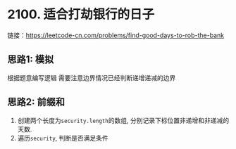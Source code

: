 # 2100. 适合打劫银行的日子

链接：https://leetcode-cn.com/problems/find-good-days-to-rob-the-bank

## 思路1: 模拟

根据题意编写逻辑 需要注意边界情况已经判断递增递减的边界

## 思路2: 前缀和

1. 创建两个长度为`security.length`的数组, 分别记录下标位置非递增和非递减的天数.
2. 遍历`security`, 判断是否满足条件


